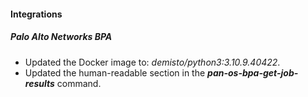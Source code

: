 
#### Integrations
##### Palo Alto Networks BPA
- Updated the Docker image to: *demisto/python3:3.10.9.40422*.
- Updated the human-readable section in the ***pan-os-bpa-get-job-results*** command.
